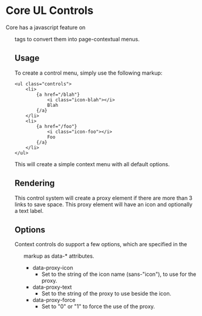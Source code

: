# Core UL Controls

Core has a javascript feature on <ul/> tags to convert them into page-contextual menus.

## Usage

To create a control menu, simply use the following markup:

	<ul class="controls">
		<li>
			{a href="/blah"}
				<i class="icon-blah"></i>
				Blah
			{/a}
		</li>
		<li>
            {a href="/foo"}
                <i class="icon-foo"></i>
                Foo
            {/a}
        </li>
	</ul>

This will create a simple context menu with all default options.

## Rendering

This control system will create a proxy element if there are more than 3 links to save space.
This proxy element will have an icon and optionally a text label.

## Options

Context controls do support a few options, which are specified in the <ul/> markup as data-* attributes.

* data-proxy-icon
	* Set to the string of the icon name (sans-"icon"), to use for the proxy.
* data-proxy-text
	* Set to the string of the proxy to use beside the icon.
* data-proxy-force
	* Set to "0" or "1" to force the use of the proxy.